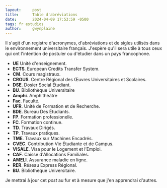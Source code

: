 ```yaml
---
layout:     post
title:      Table d'abréviations
date:       2024-04-09 17:53:59 -0500
tags: fr estudios
author:     gwynplaine
---
```


Il s'agit d'un registre d'acronymes, d'abréviations et de sigles utilisés dans 
le environnement universitaire français. J'espère qu'il sera utile à tous ceux 
qui ont l'intention de postuler ou d'étudier dans un pays francophone.


+ **UE** Unité d'enseignement.
+ **ECTS**. European Credits Transfer System.
+ **CM**. Cours magistraux.
+ **CROUS**. Centre Régional des Œuvres Universitaires et Scolaires.
+ **DSE**. Dosier Social Étudiant.
+ **BU**. Bibliothèque Universitaire
+ **Amphi**. Amphithéâtre
+ **Fac**. Faculté.
+ **UFR**. Unité de Formation et de Recherche.
+ **BDE**. Bureau Des Étudiants.
+ **FP**. Formation professionelle.
+ **FC**. Formation continue.
+ **TD**. Travaux Dirigés.
+ **TP**. Travaux pratiques.
+ **TME**. Travaux sur Machines Encadrés.
+ **CVEC**. Contribution Vie Étudiante et de Campus.
+ **VISALE**. Visa pour le Logement et l’Emploi.
+ **CAF**. Caisse d'Allocations Familiales.
+ **AMELI**. Assurance maladie en ligne.
+ **RER**. Réseau Express Régional.
+ **BU**. Bibliothèque Universitaire.

Je mettrai à jour cet _post_ au fur et à mesure que j'en apprendrai d'autres.

